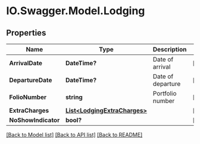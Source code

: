 # IO.Swagger.Model.Lodging
## Properties

Name | Type | Description | Notes
------------ | ------------- | ------------- | -------------
**ArrivalDate** | **DateTime?** | Date of arrival | [optional] 
**DepartureDate** | **DateTime?** | Date of departure | [optional] 
**FolioNumber** | **string** | Portfolio number | [optional] 
**ExtraCharges** | [**List&lt;LodgingExtraCharges&gt;**](LodgingExtraCharges.md) |  | [optional] 
**NoShowIndicator** | **bool?** |  | [optional] 

[[Back to Model list]](../README.md#documentation-for-models) [[Back to API list]](../README.md#documentation-for-api-endpoints) [[Back to README]](../README.md)

